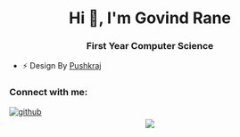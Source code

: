 <div align="center">
<h1>Hi 👋, I'm Govind Rane</h1>
<h3 align="center">First Year Computer Science</h3>
</div>

- ⚡ Design By [Pushkraj](https://github.com/PushkraJ99)

<h3 align="left">Connect with me:</h3>
<a href="https://github.com/Govindrane3120 " target="_blank">
<img src=https://img.shields.io/badge/github-%2324292e.svg?&style=for-the-badge&logo=github&logoColor=white alt=github style="margin-bottom: 5px;" />
</a>

<div align="center">
<img src="https://komarev.com/ghpvc/?username=Govindrane3120&&style=flat-square" align="center" />
</div>  
